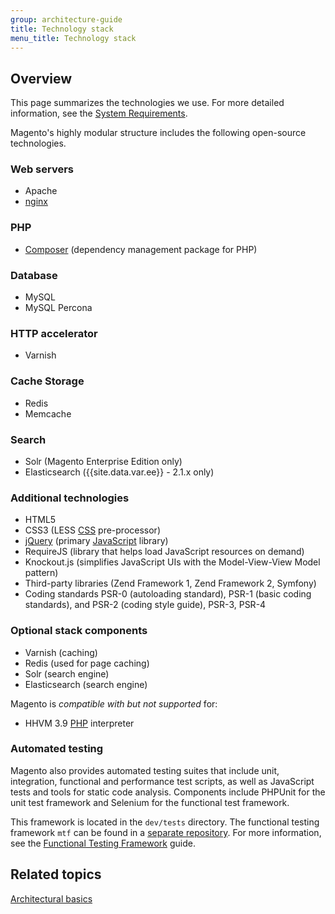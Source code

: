```yaml
---
group: architecture-guide
title: Technology stack
menu_title: Technology stack
---
```


## Overview

This page summarizes the technologies we use. For more detailed information, see the [System Requirements]({{page.baseurl}}/install-gde/system-requirements-tech.html).

Magento's highly modular structure includes the following open-source technologies.

### Web servers

*	Apache
*	[nginx](https://glossary.magento.com/nginx)

### PHP

*	[Composer](https://glossary.magento.com/composer) (dependency management package for PHP)

### Database

*	MySQL
*	MySQL Percona

### HTTP accelerator

*	Varnish

### Cache Storage

*	Redis
*	Memcache

### Search

* Solr (Magento Enterprise Edition only)
* Elasticsearch ({{site.data.var.ee}} - 2.1.x only)

### Additional technologies

*	HTML5
*	CSS3 (LESS [CSS](https://glossary.magento.com/css) pre-processor)
*	[jQuery](https://glossary.magento.com/jquery) (primary [JavaScript](https://glossary.magento.com/javascript) library)
*	RequireJS (library that helps load JavaScript resources on demand)
*	Knockout.js (simplifies JavaScript UIs with the Model-View-View Model pattern)
*	Third-party libraries (Zend Framework 1, Zend Framework 2, Symfony)
*	Coding standards PSR-0 (autoloading standard), PSR-1 (basic coding standards), and PSR-2 (coding style guide), PSR-3, PSR-4

### Optional stack components

*	Varnish (caching)
*	Redis (used for page caching)
*	Solr (search engine)
*	Elasticsearch (search engine)

Magento is *compatible with but not supported* for:

*	HHVM 3.9 [PHP](https://glossary.magento.com/php) interpreter

### Automated testing

Magento also provides automated testing suites that include unit, integration, functional and performance test scripts, as well as JavaScript tests and tools for static code analysis. Components include PHPUnit for the unit test framework and Selenium for the functional test framework.

This framework is located in the `dev/tests` directory. The functional testing framework `mtf` can be found in a [separate repository](https://github.com/magento/mtf).
For more information, see the [Functional Testing Framework]({{page.baseurl}}/mtf/mtf_introduction.html) guide.

## Related topics
[Architectural basics]({{page.baseurl}}/architecture/archi_perspectives/ABasics_intro.html)
